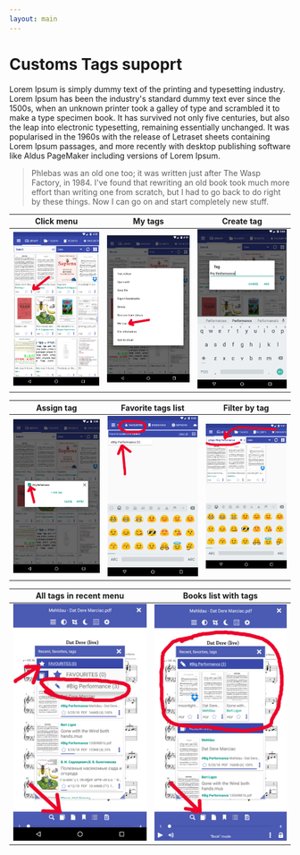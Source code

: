 ```yaml
---
layout: main
---
```


# Customs Tags supoprt

Lorem Ipsum is simply dummy text of the printing and typesetting industry. 
Lorem Ipsum has been the industry's standard dummy text ever since the 1500s, 
when an unknown printer took a galley of type and scrambled it to make a type specimen book. 
It has survived not only five centuries, but also the leap into electronic typesetting, remaining essentially unchanged. 
It was popularised in the 1960s with the release of Letraset sheets containing Lorem Ipsum passages, 
and more recently with desktop publishing software like Aldus PageMaker including versions of Lorem Ipsum.

>Phlebas was an old one too; it was written just after The Wasp Factory, in 1984. 
I've found that rewriting an old book took much more effort than writing one from scratch, 
but I had to go back to do right by these things. Now I can go on and start completely new stuff.



|Click menu|My tags|Create tag|
|-|-|-|
![](1.png)|![](2.png)|![](3.png)|


|Assign tag|Favorite tags list|Filter by tag|
|-|-|-|
![](4.png)|![](5.png)|![](6.png)|


|All tags in recent menu|Books list with tags|
|-|-|
![](7.png)|![](8.png)